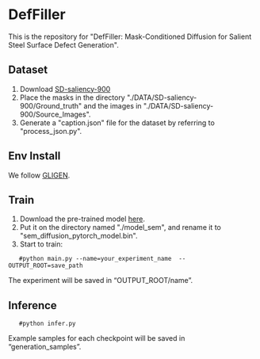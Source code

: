 # DefFiller
This is the repository for "DefFiller: Mask-Conditioned Diffusion for Salient Steel Surface Defect Generation".

## Dataset
1. Download [SD-saliency-900](https://drive.google.com/file/d/1yQdfow1-WvDilQTZ1zj1EbbErN1DksVF/view?usp=sharing)
2. Place the masks in the directory "./DATA/SD-saliency-900/Ground_truth" and the images in "./DATA/SD-saliency-900/Source_Images".
3. Generate a "caption.json" file for the dataset by referring to "process_json.py".

## Env Install
We follow [GLIGEN](https://github.com/gligen/GLIGEN).

## Train
1. Download the pre-trained model [here](https://huggingface.co/gligen/gligen-generation-sem/blob/main/diffusion_pytorch_model.bin).
2. Put it on the directory named "./model_sem", and rename it to "sem_diffusion_pytorch_model.bin".
3. Start to train:
```
   #python main.py --name=your_experiment_name  -- OUTPUT_ROOT=save_path
```
The experiment will be saved in “OUTPUT_ROOT/name”.

## Inference
```
   #python infer.py
```
Example samples for each checkpoint will be saved in “generation_samples”.



